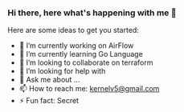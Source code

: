 ### Hi there, here what's happening with me 👋

Here are some ideas to get you started:

- 🔭 I’m currently working on AirFlow 
- 🌱 I’m currently learning Go Language
- 👯 I’m looking to collaborate on terraform
- 🤔 I’m looking for help with 
- 💬 Ask me about ...
- 📫 How to reach me: kernelv5@gmail.com
- ⚡ Fun fact: Secret
